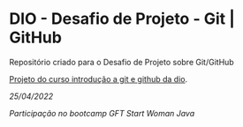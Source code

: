 # DIO - Desafio de Projeto - Git | GitHub

Repositório criado para o Desafio de Projeto sobre Git/GitHub

[Projeto do curso introdução a git e github da dio](https://github.com/Brunarquino/livro-receitas).

*25/04/2022*

*Participação no bootcamp GFT Start Woman Java*
